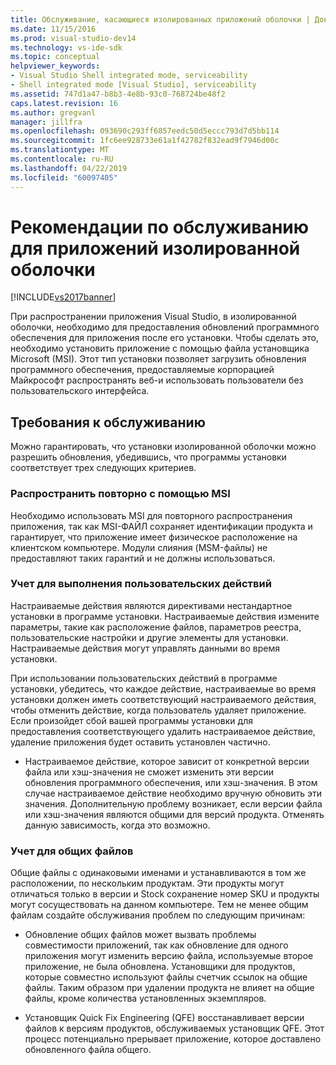 ```yaml
---
title: Обслуживание, касающиеся изолированных приложений оболочки | Документация Майкрософт
ms.date: 11/15/2016
ms.prod: visual-studio-dev14
ms.technology: vs-ide-sdk
ms.topic: conceptual
helpviewer_keywords:
- Visual Studio Shell integrated mode, serviceability
- Shell integrated mode [Visual Studio], serviceability
ms.assetid: 747d1a47-b8b3-4e8b-93c0-768724be48f2
caps.latest.revision: 16
ms.author: gregvanl
manager: jillfra
ms.openlocfilehash: 093690c293ff6857eedc50d5eccc793d7d5bb114
ms.sourcegitcommit: 1fc6ee928733e61a1f42782f832ead9f7946d00c
ms.translationtype: MT
ms.contentlocale: ru-RU
ms.lasthandoff: 04/22/2019
ms.locfileid: "60097405"
---
```

# <a name="servicing-guidelines-for-isolated-shell-applications"></a>Рекомендации по обслуживанию для приложений изолированной оболочки
[!INCLUDE[vs2017banner](../includes/vs2017banner.md)]

При распространении приложения Visual Studio, в изолированной оболочки, необходимо для предоставления обновлений программного обеспечения для приложения после его установки. Чтобы сделать это, необходимо установить приложение с помощью файла установщика Microsoft (MSI). Этот тип установки позволяет загрузить обновления программного обеспечения, предоставляемые корпорацией Майкрософт распространять веб-и использовать пользователи без пользовательского интерфейса.  
  
## <a name="servicing-requirements"></a>Требования к обслуживанию  
 Можно гарантировать, что установки изолированной оболочки можно разрешить обновления, убедившись, что программы установки соответствует трех следующих критериев.  
  
### <a name="redistribute-by-using-an-msi"></a>Распространить повторно с помощью MSI  
 Необходимо использовать MSI для повторного распространения приложения, так как MSI-ФАЙЛ сохраняет идентификации продукта и гарантирует, что приложение имеет физическое расположение на клиентском компьютере. Модули слияния (MSM-файлы) не предоставляют таких гарантий и не должны использоваться.  
  
### <a name="accounting-for-custom-actions"></a>Учет для выполнения пользовательских действий  
 Настраиваемые действия являются директивами нестандартное установки в программе установки. Настраиваемые действия измените параметры, такие как расположение файлов, параметров реестра, пользовательские настройки и другие элементы для установки. Настраиваемые действия могут управлять данными во время установки.  
  
 При использовании пользовательских действий в программе установки, убедитесь, что каждое действие, настраиваемые во время установки должен иметь соответствующий настраиваемого действия, чтобы отменить действие, когда пользователь удаляет приложение. Если произойдет сбой вашей программы установки для предоставления соответствующего удалить настраиваемое действие, удаление приложения будет оставить установлен частично.  
  
- Настраиваемое действие, которое зависит от конкретной версии файла или хэш-значения не сможет изменить эти версии обновления программного обеспечения, или хэш-значения. В этом случае настраиваемое действие необходимо вручную обновить эти значения. Дополнительную проблему возникает, если версии файла или хэш-значения являются общими для версий продукта. Отменять данную зависимость, когда это возможно.  
  
### <a name="accounting-for-shared-files"></a>Учет для общих файлов  
 Общие файлы с одинаковыми именами и устанавливаются в том же расположении, по нескольким продуктам. Эти продукты могут отличаться только в версии и Stock сохранение номер SKU и продукты могут сосуществовать на данном компьютере. Тем не менее общим файлам создайте обслуживания проблем по следующим причинам:  
  
- Обновление общих файлов может вызвать проблемы совместимости приложений, так как обновление для одного приложения могут изменить версию файла, используемые второе приложение, не была обновлена. Установщики для продуктов, которые совместно используют файлы счетчик ссылок на общие файлы. Таким образом при удалении продукта не влияет на общие файлы, кроме количества установленных экземпляров.  
  
- Установщик Quick Fix Engineering (QFE) восстанавливает версии файлов к версиям продуктов, обслуживаемых установщик QFE. Этот процесс потенциально прерывает приложение, которое доставлено обновленного файла общего.

